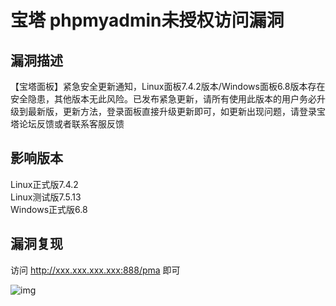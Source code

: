 # 宝塔 phpmyadmin未授权访问漏洞

## 漏洞描述

【宝塔面板】紧急安全更新通知，Linux面板7.4.2版本/Windows面板6.8版本存在安全隐患，其他版本无此风险。已发布紧急更新，请所有使用此版本的用户务必升级到最新版，更新方法，登录面板直接升级更新即可，如更新出现问题，请登录宝塔论坛反馈或者联系客服反馈

## 影响版本

<a-checkbox checked>Linux正式版7.4.2</a-checkbox></br>
<a-checkbox checked>Linux测试版7.5.13</a-checkbox></br>
<a-checkbox checked>Windows正式版6.8</a-checkbox></br>

## 漏洞复现

访问 http://xxx.xxx.xxx.xxx:888/pma 即可

![img](/assets/PeiQi-Wiki/img/1627195785892-e09cd9d7-ec55-40b9-bd67-31a60daea697.png)